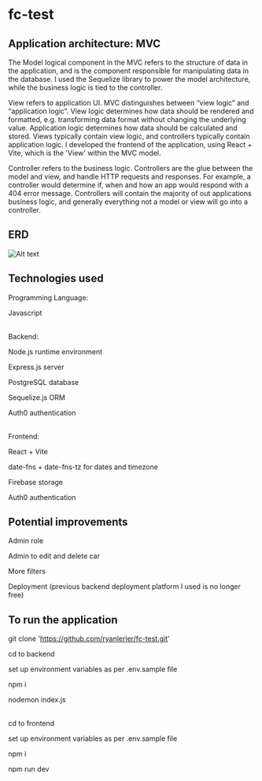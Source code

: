 # fc-test

## Application architecture: MVC

The Model logical component in the MVC refers to the structure of data in the application, and is the component responsible for manipulating data in the database. I used the Sequelize library to power the model architecture, while the business logic is tied to the controller.

View refers to application UI. MVC distinguishes between “view logic” and “application logic”. View logic determines how data should be rendered and formatted, e.g. transforming data format without changing the underlying value. Application logic determines how data should be calculated and stored. Views typically contain view logic, and controllers typically contain application logic. I developed the frontend of the application, using React + Vite, which is the 'View' within the MVC model.

Controller refers to the business logic. Controllers are the glue between the model and view, and handle HTTP requests and responses. For example, a controller would determine if, when and how an app would respond with a 404 error message. Controllers will contain the majority of out applications business logic, and generally everything not a model or view will go into a controller.

## ERD

![Alt text](https://github.com/ryanlerler/fc-test/blob/main/drawSQL-image-export-2024-07-10.png)

## Technologies used

Programming Language:

Javascript

<br>
Backend:

Node.js runtime environment

Express.js server

PostgreSQL database

Sequelize.js ORM

Auth0 authentication

<br>
Frontend:

React + Vite

date-fns + date-fns-tz for dates and timezone

Firebase storage

Auth0 authentication

## Potential improvements

Admin role

Admin to edit and delete car

More filters

Deployment (previous backend deployment platform I used is no longer free)

## To run the application

git clone 'https://github.com/ryanlerler/fc-test.git'

cd to backend

set up environment variables as per .env.sample file

npm i

nodemon index.js

<br>
cd to frontend

set up environment variables as per .env.sample file

npm i

npm run dev
